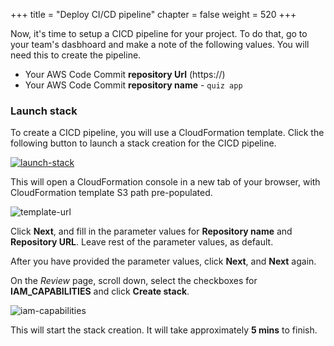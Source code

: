 +++
title = "Deploy CI/CD pipeline"
chapter = false
weight = 520
+++

Now, it's time to setup a CICD pipeline for your project. To do that, go to your team's 
dasbhoard and make a note of the following values. You will need this to create the 
pipeline.

- Your AWS Code Commit **repository Url** (https://)
- Your AWS Code Commit **repository name** - `quiz app`

### Launch stack
To create a CICD pipeline, you will use a CloudFormation template. Click the following 
button to launch a stack creation for the CICD pipeline.

[![launch-stack](/images/launch-stack.png?height=25px)](https://us-west-2.console.aws.amazon.com/cloudformation/home?region=us-west-2#/stacks/new?stackName=CICD-TCatv9&templateURL=https://aws-quickstart.s3.amazonaws.com/quickstart-taskcat-ci/templates/taskcat-ci-pipeline.yaml.template)

This will open a CloudFormation console in a new tab of your browser, with 
CloudFormation template S3 path pre-populated.

![template-url](/images/template-url.png)

Click **Next**, and fill in the parameter values for **Repository name** and 
**Repository URL**. Leave rest of the parameter values, as default.

After you have provided the parameter values, click **Next**, and **Next** again.

On the *Review* page, scroll down, select the checkboxes for **IAM_CAPABILITIES** and 
click **Create stack**.

![iam-capabilities](/images/iam-capabilities.png)

This will start the stack creation. It will take approximately **5 mins** to finish.
